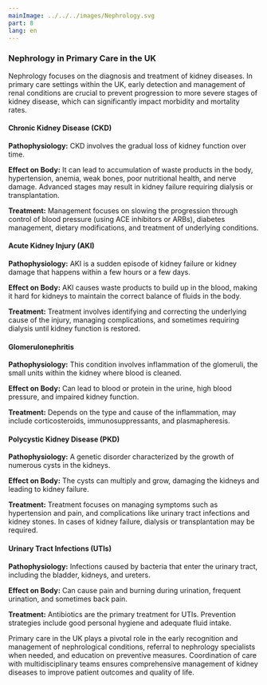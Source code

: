 ```yaml
---
mainImage: ../../../images/Nephrology.svg
part: 8
lang: en
---
```


<div class="intro">

### Nephrology in Primary Care in the UK

Nephrology focuses on the diagnosis and treatment of kidney diseases. In primary care settings within the UK, early detection and management of renal conditions are crucial to prevent progression to more severe stages of kidney disease, which can significantly impact morbidity and mortality rates.

#### Chronic Kidney Disease (CKD)

**Pathophysiology:** CKD involves the gradual loss of kidney function over time.

**Effect on Body:** It can lead to accumulation of waste products in the body, hypertension, anemia, weak bones, poor nutritional health, and nerve damage. Advanced stages may result in kidney failure requiring dialysis or transplantation.

**Treatment:** Management focuses on slowing the progression through control of blood pressure (using ACE inhibitors or ARBs), diabetes management, dietary modifications, and treatment of underlying conditions.

#### Acute Kidney Injury (AKI)

**Pathophysiology:** AKI is a sudden episode of kidney failure or kidney damage that happens within a few hours or a few days.

**Effect on Body:** AKI causes waste products to build up in the blood, making it hard for kidneys to maintain the correct balance of fluids in the body.

**Treatment:** Treatment involves identifying and correcting the underlying cause of the injury, managing complications, and sometimes requiring dialysis until kidney function is restored.

#### Glomerulonephritis

**Pathophysiology:** This condition involves inflammation of the glomeruli, the small units within the kidney where blood is cleaned.

**Effect on Body:** Can lead to blood or protein in the urine, high blood pressure, and impaired kidney function.

**Treatment:** Depends on the type and cause of the inflammation, may include corticosteroids, immunosuppressants, and plasmapheresis.

#### Polycystic Kidney Disease (PKD)

**Pathophysiology:** A genetic disorder characterized by the growth of numerous cysts in the kidneys.

**Effect on Body:** The cysts can multiply and grow, damaging the kidneys and leading to kidney failure.

**Treatment:** Treatment focuses on managing symptoms such as hypertension and pain, and complications like urinary tract infections and kidney stones. In cases of kidney failure, dialysis or transplantation may be required.

#### Urinary Tract Infections (UTIs)

**Pathophysiology:** Infections caused by bacteria that enter the urinary tract, including the bladder, kidneys, and ureters.

**Effect on Body:** Can cause pain and burning during urination, frequent urination, and sometimes back pain.

**Treatment:** Antibiotics are the primary treatment for UTIs. Prevention strategies include good personal hygiene and adequate fluid intake.

Primary care in the UK plays a pivotal role in the early recognition and management of nephrological conditions, referral to nephrology specialists when needed, and education on preventive measures. Coordination of care with multidisciplinary teams ensures comprehensive management of kidney diseases to improve patient outcomes and quality of life.


</div>
